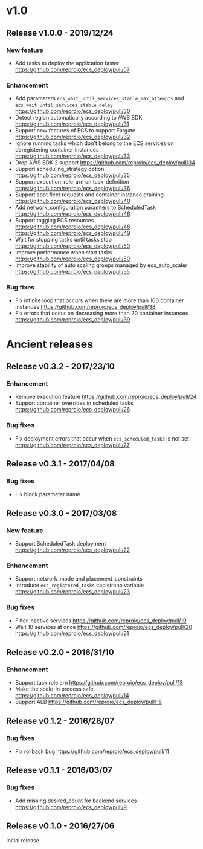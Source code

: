 # v1.0

## Release v1.0.0 - 2019/12/24

### New feature

* Add tasks to deploy the application faster
  https://github.com/reproio/ecs_deploy/pull/57

### Enhancement

* Add parameters `ecs_wait_until_services_stable_max_attempts` and `ecs_wait_until_services_stable_delay`
  https://github.com/reproio/ecs_deploy/pull/30
* Detect region automatically according to AWS SDK
  https://github.com/reproio/ecs_deploy/pull/31
* Support new features of ECS to support Fargate
  https://github.com/reproio/ecs_deploy/pull/32
* Ignore running tasks which don't belong to the ECS services on deregistering container instances
  https://github.com/reproio/ecs_deploy/pull/33
* Drop AWS SDK 2 support
  https://github.com/reproio/ecs_deploy/pull/34
* Support scheduling_strategy option
  https://github.com/reproio/ecs_deploy/pull/35
* Support execution_role_arn on task_definition
  https://github.com/reproio/ecs_deploy/pull/36
* Support spot fleet requests and container instance draining
  https://github.com/reproio/ecs_deploy/pull/40
* Add network_configuration paramters to ScheduledTask
  https://github.com/reproio/ecs_deploy/pull/46
* Support tagging ECS resources
  https://github.com/reproio/ecs_deploy/pull/48
  https://github.com/reproio/ecs_deploy/pull/49
* Wait for stopping tasks until tasks stop
  https://github.com/reproio/ecs_deploy/pull/50
* Improve performance when start tasks
  https://github.com/reproio/ecs_deploy/pull/50
* Improve stability of auto scaling groups managed by ecs_auto_scaler
  https://github.com/reproio/ecs_deploy/pull/55

### Bug fixes

* Fix infinite loop that occurs when there are more than 100 container instances
  https://github.com/reproio/ecs_deploy/pull/38
* Fix errors that occur on decreasing more than 20 container instances
  https://github.com/reproio/ecs_deploy/pull/39

# Ancient releases

## Release v0.3.2 - 2017/23/10

### Enhancement

* Remove execution feature
  https://github.com/reproio/ecs_deploy/pull/24
* Support container overrides in scheduled tasks
  https://github.com/reproio/ecs_deploy/pull/26

### Bug fixes

* Fix deployment errors that occur when `ecs_scheduled_tasks` is not set
  https://github.com/reproio/ecs_deploy/pull/27

## Release v0.3.1 - 2017/04/08

### Bug fixes

* Fix block parameter name

## Release v0.3.0 - 2017/03/08

### New feature

* Support ScheduledTask deployment
  https://github.com/reproio/ecs_deploy/pull/22

### Enhancement

* Support network_mode and placement_constraints
* Introduce `ecs_registered_tasks` capistrano variable
  https://github.com/reproio/ecs_deploy/pull/23

### Bug fixes

* Filter inactive services
  https://github.com/reproio/ecs_deploy/pull/19
* Wait 10 services at once
  https://github.com/reproio/ecs_deploy/pull/20
  https://github.com/reproio/ecs_deploy/pull/21

## Release v0.2.0 - 2016/31/10

### Enhancement

* Support task role arn
  https://github.com/reproio/ecs_deploy/pull/13
* Make the scale-in process safe
  https://github.com/reproio/ecs_deploy/pull/14
* Support ALB
  https://github.com/reproio/ecs_deploy/pull/15

## Release v0.1.2 - 2016/28/07

### Bug fixes

* Fix rollback bug
  https://github.com/reproio/ecs_deploy/pull/11

## Release v0.1.1 - 2016/03/07

### Bug fixes

* Add missing desired_count for backend services
  https://github.com/reproio/ecs_deploy/pull/9

## Release v0.1.0 - 2016/27/06

Initial release.
